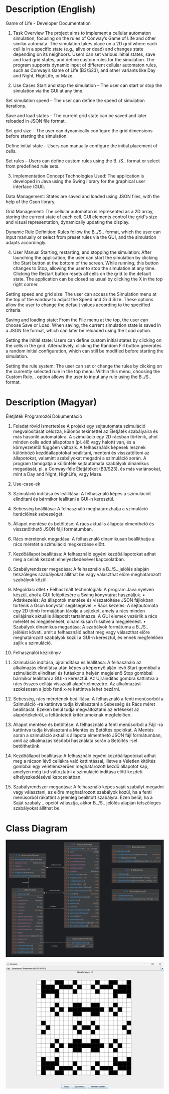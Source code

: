 # Description (English)

Game of Life - Developer Documentation
1. Task Overview
The project aims to implement a cellular automaton simulation, focusing on the rules of Conway’s Game of Life and other similar automata. The simulation takes place on a 2D grid where each cell is in a specific state (e.g., alive or dead) and changes state depending on its neighbors. Users can set various initial states, save and load grid states, and define custom rules for the simulation. The program supports dynamic input of different cellular automaton rules, such as Conway’s Game of Life (B3/S23), and other variants like Day and Night, HighLife, or Maze.

2. Use Cases
Start and stop the simulation – The user can start or stop the simulation via the GUI at any time.

Set simulation speed – The user can define the speed of simulation iterations.

Save and load states – The current grid state can be saved and later reloaded in JSON file format.

Set grid size – The user can dynamically configure the grid dimensions before starting the simulation.

Define initial state – Users can manually configure the initial placement of cells.

Set rules – Users can define custom rules using the B../S.. format or select from predefined rule sets.

3. Implementation Concept
Technologies Used: The application is developed in Java using the Swing library for the graphical user interface (GUI).

Data Management: States are saved and loaded using JSON files, with the help of the Gson library.

Grid Management: The cellular automaton is represented as a 2D array, storing the current state of each cell. GUI elements control the grid's size and visual representation, dynamically updating the display.

Dynamic Rule Definition: Rules follow the B../S.. format, which the user can input manually or select from preset rules via the GUI, and the simulation adapts accordingly.

4. User Manual
Starting, restarting, and stopping the simulation:
After launching the application, the user can start the simulation by clicking the Start button at the bottom of the screen. While running, this button changes to Stop, allowing the user to stop the simulation at any time. Clicking the Restart button resets all cells on the grid to the default state. The application can be closed as usual by clicking the X in the top right corner.

Setting speed and grid size:
The user can access the Simulation menu at the top of the window to adjust the Speed and Grid Size. These options allow the user to change the default values according to the specified criteria.

Saving and loading state:
From the File menu at the top, the user can choose Save or Load. When saving, the current simulation state is saved in a JSON file format, which can later be reloaded using the Load option.

Setting the initial state:
Users can define custom initial states by clicking on the cells in the grid. Alternatively, clicking the Random Fill button generates a random initial configuration, which can still be modified before starting the simulation.

Setting the rule system:
The user can set or change the rules by clicking on the currently selected rule in the top menu. Within this menu, choosing the Custom Rule… option allows the user to input any rule using the B../S.. format.

# Description (Magyar)

Életjáték Programozói Dokumentáció

1. Feladat rövid ismertetése
A projekt egy sejtautomata szimuláció megvalósítását célozza, különös tekintettel az Életjáték szabályaira és más hasonló automatákra. A szimuláció egy 2D rácsban történik, ahol minden cella adott állapotban (pl. élő vagy halott) van, és a környezetétől függően változik. A felhasználók képesek lesznek különböző kezdőállapotokat beállítani, menteni és visszatölteni az állapotokat, valamint szabályokat megadni a szimuláció során. A program támogatja a különféle sejtautomata szabályok dinamikus megadását, pl. a Conway-féle Életjátékot (B3/S23), és más variánsokat, mint a Day and Night, HighLife, vagy Maze.
2. Use-case-ek
1.	Szimuláció indítása és leállítása: A felhasználó képes a szimulációt elindítani és bármikor leállítani a GUI-n keresztül.
2.	Sebesség beállítása: A felhasználó meghatározhatja a szimuláció iterációinak sebességét.
3.	Állapot mentése és betöltése: A rács aktuális állapota elmenthető és visszatölthető JSON fájl formátumban.
4.	Rács méretének megadása: A felhasználó dinamikusan beállíthatja a rács méretét a szimuláció megkezdése előtt.
5.	Kezdőállapot beállítása: A felhasználó egyéni kezdőállapotokat adhat meg a cellák kezdeti elhelyezkedésével kapcsolatban.
6.	Szabályrendszer megadása: A felhasználó a B../S.. jelölés alapján tetszőleges szabályokat állíthat be vagy választhat előre meghatározott szabályok közül.
3. Megoldási ötlet
•	Felhasznált technológiák: A program Java nyelven készül, ahol a GUI felépítésére a Swing könyvtárat használjuk. 
•	Adatkezelés: Az állapotok mentése és visszatöltése JSON fájlokban történik a Gson könyvtár segítségével.
•	Rács kezelés: A sejtautomata egy 2D tömb formájában tárolja a sejteket, amely a rács minden cellájának aktuális állapotát tartalmazza. A GUI elemek vezérlik a rács méretét és megjelenését, dinamikusan frissítve a megjelenést.
•	Szabályok dinamikus megadása: A szabályok formátuma a B../S.. jelölést követi, amit a felhasználó adhat meg vagy választhat előre meghatározott szabályok közül a GUI-n keresztül, és ennek megfelelően zajlik a szimuláció.

 
4. Felhasználói kézikönyv
1.	Szimuláció indítása, újraindítása és leállítása: A felhasználó az alkalmazás elindítása után képes a képernyő alján lévő Start gombbal a szimulációt elindítani és futáskor a helyén megjelenő Stop gombbal bármikor leállítani a GUI-n keresztül. Az Újraindítás gombra kattintva a rács összes cellája visszaáll alapértelmezetre. Az alkalmazást szokásosan a jobb fenti x-re kattintva lehet bezárni.
2.	Sebesség, rács méretének beállítása: A felhasználó a fenti menüsorból a Szimuláció -ra kattintva tudja kiválasztani a Sebesség és Rács méret beállítását. Ezeken belül tudja megváltoztatni az értékeket az alapértékekről, a feltüntetett kritériumoknak megfelelően.
3.	Állapot mentése és betöltése: A felhasználó a fenti menüsorból a Fájl -ra kattintva tudja kiválasztani a Mentés és Betöltés opciókat. A Mentés során a szimuláció aktuális állapota elmenthető JSON fájl formátumban, amit az alkalmazás későbbi használata során a Betöltés -sel betölthetünk.
4.	Kezdőállapot beállítása: A felhasználó egyéni kezdőállapotokat adhat meg a rácson lévő cellákra való kattintással, illetve a Véletlen kitöltés gombbal egy véletlenszerűen meghatározott kezdő állapotot kap, amelyen még tud változtatni a szimuláció inditása elött kezdeti elhelyezkedésével kapcsolatban.
5.	Szabályrendszer megadása: A felhasználó képes saját szabályt megadni vagy választani, az előre meghatározott szabályok közül, ha a fenti menüsorból rákattint a jelenleg beállított szabályra. Ezen belül, ha a Saját szabály… opciót választja, akkor B../S.. jelölés alapján tetszőleges szabályokat állíthat be.

# Class Diagram
![alt text](image.png)

![alt text](image-1.png)
